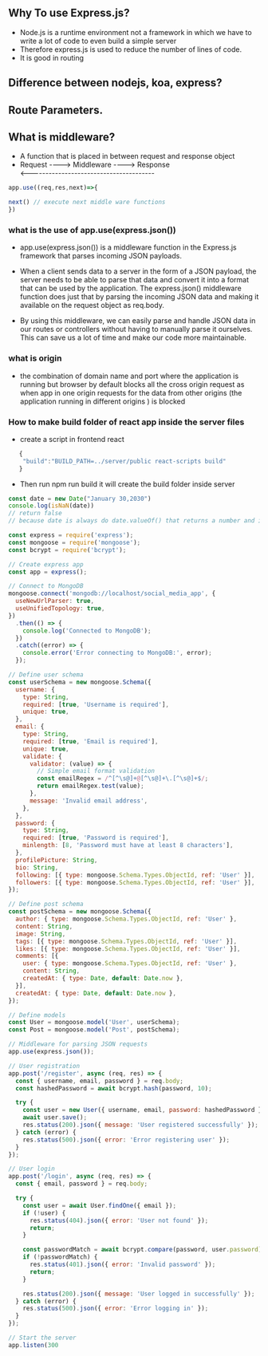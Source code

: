 ## Why To use Express.js?
- Node.js is a runtime environment not a framework in which we have to write a lot of code to even build a simple server
- Therefore express.js is used to reduce the number of lines of code.
- It is good in routing


## Difference between nodejs, koa, express?

## Route Parameters.


## What is middleware?
- A function that is placed in between request and response object
- Request ---->  Middleware ----> Response <br>
  <---------------------------------------
  
```js
app.use((req,res,next)=>{

next() // execute next middle ware functions
})


```          
      
### what is the use of app.use(express.json())

- app.use(express.json()) is a middleware function in the Express.js framework that parses incoming JSON payloads.

- When a client sends data to a server in the form of a JSON payload, the server needs to be able to parse that data and convert it into a format that can be used by the application. The express.json() middleware function does just that by parsing the incoming JSON data and making it available on the request object as req.body.

- By using this middleware, we can easily parse and handle JSON data in our routes or controllers without having to manually parse it ourselves. This can save us a lot of time and make our code more maintainable.



### what is origin 
- the combination of domain name and port where the application is running but browser by default blocks all the cross origin request as when app in one origin requests for the data from other origins (the application running in different origins ) is blocked


### How to make build folder of react app inside the server files

-  create a script in frontend react 
```js
   {
    "build":"BUILD_PATH=../server/public react-scripts build"
   }
```

- Then run npm run build it will create the build folder inside server


```js
const date = new Date("January 30,2030")
console.log(isNaN(date))
// return false
// because date is always do date.valueOf() that returns a number and if it is a date then only it returns a number otherwise if it is invalid date then it doesn't returns numbers
```


```js
const express = require('express');
const mongoose = require('mongoose');
const bcrypt = require('bcrypt');

// Create express app
const app = express();

// Connect to MongoDB
mongoose.connect('mongodb://localhost/social_media_app', {
  useNewUrlParser: true,
  useUnifiedTopology: true,
})
  .then(() => {
    console.log('Connected to MongoDB');
  })
  .catch((error) => {
    console.error('Error connecting to MongoDB:', error);
  });

// Define user schema
const userSchema = new mongoose.Schema({
  username: {
    type: String,
    required: [true, 'Username is required'],
    unique: true,
  },
  email: {
    type: String,
    required: [true, 'Email is required'],
    unique: true,
    validate: {
      validator: (value) => {
        // Simple email format validation
        const emailRegex = /^[^\s@]+@[^\s@]+\.[^\s@]+$/;
        return emailRegex.test(value);
      },
      message: 'Invalid email address',
    },
  },
  password: {
    type: String,
    required: [true, 'Password is required'],
    minlength: [8, 'Password must have at least 8 characters'],
  },
  profilePicture: String,
  bio: String,
  following: [{ type: mongoose.Schema.Types.ObjectId, ref: 'User' }],
  followers: [{ type: mongoose.Schema.Types.ObjectId, ref: 'User' }],
});

// Define post schema
const postSchema = new mongoose.Schema({
  author: { type: mongoose.Schema.Types.ObjectId, ref: 'User' },
  content: String,
  image: String,
  tags: [{ type: mongoose.Schema.Types.ObjectId, ref: 'User' }],
  likes: [{ type: mongoose.Schema.Types.ObjectId, ref: 'User' }],
  comments: [{
    user: { type: mongoose.Schema.Types.ObjectId, ref: 'User' },
    content: String,
    createdAt: { type: Date, default: Date.now },
  }],
  createdAt: { type: Date, default: Date.now },
});

// Define models
const User = mongoose.model('User', userSchema);
const Post = mongoose.model('Post', postSchema);

// Middleware for parsing JSON requests
app.use(express.json());

// User registration
app.post('/register', async (req, res) => {
  const { username, email, password } = req.body;
  const hashedPassword = await bcrypt.hash(password, 10);

  try {
    const user = new User({ username, email, password: hashedPassword });
    await user.save();
    res.status(200).json({ message: 'User registered successfully' });
  } catch (error) {
    res.status(500).json({ error: 'Error registering user' });
  }
});

// User login
app.post('/login', async (req, res) => {
  const { email, password } = req.body;

  try {
    const user = await User.findOne({ email });
    if (!user) {
      res.status(404).json({ error: 'User not found' });
      return;
    }

    const passwordMatch = await bcrypt.compare(password, user.password);
    if (!passwordMatch) {
      res.status(401).json({ error: 'Invalid password' });
      return;
    }

    res.status(200).json({ message: 'User logged in successfully' });
  } catch (error) {
    res.status(500).json({ error: 'Error logging in' });
  }
});

// Start the server
app.listen(300


```

